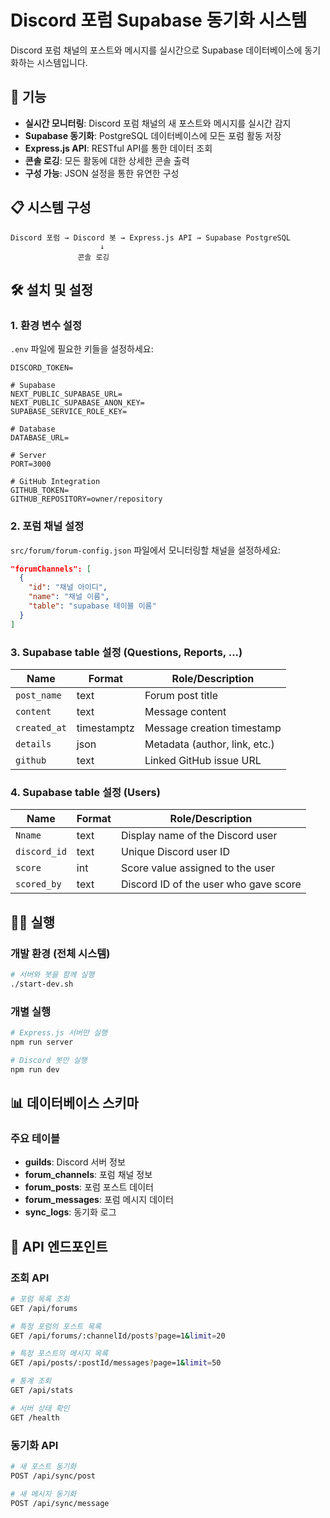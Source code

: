 # Discord 포럼 Supabase 동기화 시스템

Discord 포럼 채널의 포스트와 메시지를 실시간으로 Supabase 데이터베이스에 동기화하는 시스템입니다.

## 🚀 기능

- **실시간 모니터링**: Discord 포럼 채널의 새 포스트와 메시지를 실시간 감지
- **Supabase 동기화**: PostgreSQL 데이터베이스에 모든 포럼 활동 저장
- **Express.js API**: RESTful API를 통한 데이터 조회
- **콘솔 로깅**: 모든 활동에 대한 상세한 콘솔 출력
- **구성 가능**: JSON 설정을 통한 유연한 구성

## 📋 시스템 구성

```
Discord 포럼 → Discord 봇 → Express.js API → Supabase PostgreSQL
                    ↓
               콘솔 로깅
```

## 🛠️ 설치 및 설정

### 1. 환경 변수 설정

`.env` 파일에 필요한 키들을 설정하세요:

```env
DISCORD_TOKEN=

# Supabase
NEXT_PUBLIC_SUPABASE_URL=
NEXT_PUBLIC_SUPABASE_ANON_KEY=
SUPABASE_SERVICE_ROLE_KEY=

# Database
DATABASE_URL=

# Server
PORT=3000

# GitHub Integration
GITHUB_TOKEN=
GITHUB_REPOSITORY=owner/repository
```

### 2. 포럼 채널 설정

`src/forum/forum-config.json` 파일에서 모니터링할 채널을 설정하세요:

```forum-config.json
"forumChannels": [
  {
    "id": "채널 아이디",
    "name": "채널 이름",
    "table": "supabase 테이블 이름"
  }
]
```

### 3. Supabase table 설정 (Questions, Reports, ...)


| Name        | Format      | Role/Description               |
|-------------|-------------|--------------------------------|
| `post_name` | text        | Forum post title               |
| `content`   | text        | Message content                |
| `created_at`| timestamptz | Message creation timestamp     |
| `details`   | json        | Metadata (author, link, etc.)  |
| `github`    | text        | Linked GitHub issue URL        |

### 4. Supabase table 설정 (Users)

| Name        | Format | Role/Description                       |
|-------------|--------|----------------------------------------|
| `Nname`     | text   | Display name of the Discord user       |
| `discord_id`| text   | Unique Discord user ID                 |
| `score`     | int    | Score value assigned to the user       |
| `scored_by` | text   | Discord ID of the user who gave score  |

## 🏃‍♂️ 실행

### 개발 환경 (전체 시스템)

```bash
# 서버와 봇을 함께 실행
./start-dev.sh
```

### 개별 실행

```bash
# Express.js 서버만 실행
npm run server

# Discord 봇만 실행
npm run dev
```

## 📊 데이터베이스 스키마

### 주요 테이블

- **guilds**: Discord 서버 정보
- **forum_channels**: 포럼 채널 정보
- **forum_posts**: 포럼 포스트 데이터
- **forum_messages**: 포럼 메시지 데이터
- **sync_logs**: 동기화 로그

## 🔌 API 엔드포인트

### 조회 API

```bash
# 포럼 목록 조회
GET /api/forums

# 특정 포럼의 포스트 목록
GET /api/forums/:channelId/posts?page=1&limit=20

# 특정 포스트의 메시지 목록
GET /api/posts/:postId/messages?page=1&limit=50

# 통계 조회
GET /api/stats

# 서버 상태 확인
GET /health
```

### 동기화 API

```bash
# 새 포스트 동기화
POST /api/sync/post

# 새 메시지 동기화
POST /api/sync/message
```